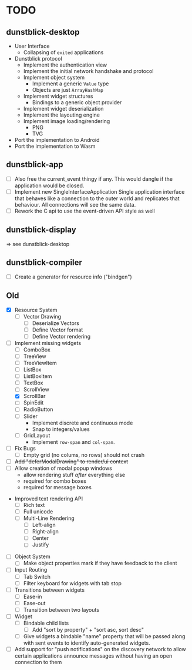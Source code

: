 # TODO

## dunstblick-desktop

- User Interface
	- Collapsing of `exited` applications
- Dunstblick protocol
	- Implement the authentication view
	- Implement the initial network handshake and protocol
	- Implement object system
		- Implement a generic `Value` type
		- Objects are just `ArrayHashMap`
	- Implement widget structures
		- Bindings to a generic object provider
	- Implement widget deserialization
	- Implement the layouting engine
	- Implement image loading/rendering
		- PNG
		- TVG
- Port the implementation to Android
- Port the implementation to Wasm

## dunstblick-app

- [ ] Also free the current_event thingy if any. This would dangle if the application would be closed.
- [ ] Implement new SingleInterfaceApplication
      Single application interface that behaves like a connection to the outer world and replicates that behaviour. All connections will see the same data.
- [ ] Rework the C api to use the event-driven API style as well

## dunstblick-display
=> see dunstblick-desktop

## dunstblick-compiler
- [ ] Create a generator for resource info ("bindgen")

## Old

- [x] Resource System
	- [ ] Vector Drawing
		- [ ] Deserialize Vectors
		- [ ] Define Vector format
		- [ ] Define Vector rendering
- [ ] Implement missing widgets
	- [ ] ComboBox
	- [ ] TreeView
	- [ ] TreeViewItem
	- [ ] ListBox
	- [ ] ListBoxItem
	- [ ] TextBox
	- [ ] ScrollView
	- [x] ScrollBar
	- [ ] SpinEdit
  - [ ] RadioButton
  - [ ] Slider
    - Implement discrete and continuous mode
    - Snap to integers/values
  - [ ] GridLayout
    - Implement `row-span` and `col-span`.
- [ ] Fix Bugs
  - [ ] Empty grid (no colums, no rows) should not crash
- [ ] ~~Add "deferModalDrawing" to render/ui context~~
- [ ] Allow creation of modal popup windows
	- allow rendering stuff *after* everything else
	- required for combo boxes
  - required for message boxes
- Improved text rendering API
	- [ ] Rich text
	- [ ] Full unicode
	- [ ] Multi-Line Rendering
		- [ ] Left-align
		- [ ] Right-align
		- [ ] Center
		- [ ] Justify
- [ ] Object System
	- [ ] Make object properties mark if they have feedback to the client
- [ ] Input Routing
	- [ ] Tab Switch
	- [ ] Filter keyboard for widgets with tab stop
- [ ] Transitions between widgets
	- [ ] Ease-in
	- [ ] Ease-out
	- [ ] Transition between two layouts
- [ ] Widget
	- [ ] Bindable child lists
		- [ ] Add "sort by property" + "sort asc, sort desc"
  - [ ] Give widgets a bindable "name" property that will be passed along with sent events to identify auto-generated widgets.
- [ ] Add support for "push notifications" on the discovery network to allow certain applications announce messages without having an open connection to them
